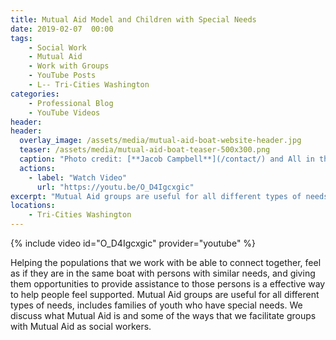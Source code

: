 ```yaml
---
title: Mutual Aid Model and Children with Special Needs
date: 2019-02-07  00:00
tags:
    - Social Work
    - Mutual Aid
    - Work with Groups
    - YouTube Posts
    - L-- Tri-Cities Washington
categories:
    - Professional Blog
    - YouTube Videos 
header:
header:
  overlay_image: /assets/media/mutual-aid-boat-website-header.jpg
  teaser: /assets/media/mutual-aid-boat-teaser-500x300.png
  caption: "Photo credit: [**Jacob Campbell**](/contact/) and All in the Same Boat"
  actions:
    - label: "Watch Video"
      url: "https://youtu.be/O_D4Igcxgic"
excerpt: "Mutual Aid groups are useful for all different types of needs, includes families of youth who have special needs."
locations: 
    - Tri-Cities Washington
---
```


{% include video id="O_D4Igcxgic" provider="youtube" %}

Helping the populations that we work with be able to connect together, feel as if they are in the same boat with persons with similar needs, and giving them opportunities to provide assistance to those persons is a effective way to help people feel supported. Mutual Aid groups are useful for all different types of needs, includes families of youth who have special needs. We discuss what Mutual Aid is and some of the ways that we facilitate groups with Mutual Aid as social workers.